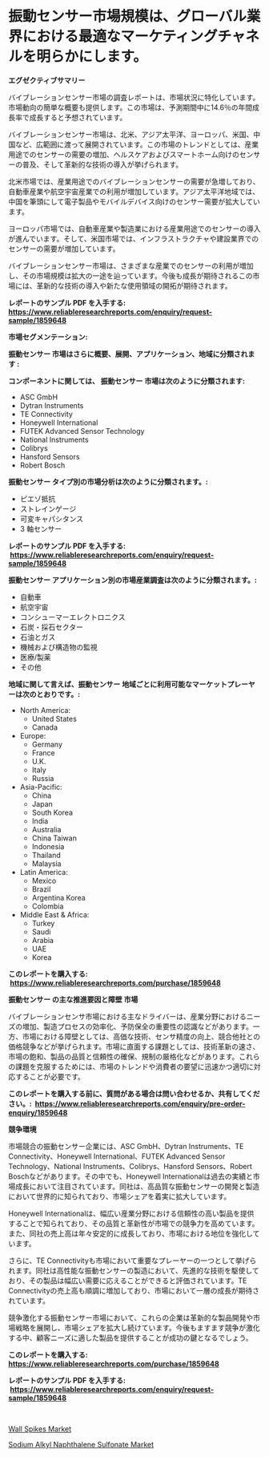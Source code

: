 <p><h1>振動センサー市場規模は、グローバル業界における最適なマーケティングチャネルを明らかにします。</h1></p><p><strong>エグゼクティブサマリー</strong></p>
<p><p>バイブレーションセンサー市場の調査レポートは、市場状況に特化しています。市場動向の簡単な概要も提供します。この市場は、予測期間中に14.6％の年間成長率で成長すると予想されています。</p><p>バイブレーションセンサー市場は、北米、アジア太平洋、ヨーロッパ、米国、中国など、広範囲に渡って展開されています。この市場のトレンドとしては、産業用途でのセンサーの需要の増加、ヘルスケアおよびスマートホーム向けのセンサーの普及、そして革新的な技術の導入が挙げられます。</p><p>北米市場では、産業用途でのバイブレーションセンサーの需要が急増しており、自動車産業や航空宇宙産業での利用が増加しています。アジア太平洋地域では、中国を筆頭にして電子製品やモバイルデバイス向けのセンサー需要が拡大しています。</p><p>ヨーロッパ市場では、自動車産業や製造業における産業用途でのセンサーの導入が進んでいます。そして、米国市場では、インフラストラクチャや建設業界でのセンサーの需要が増加しています。</p><p>バイブレーションセンサー市場は、さまざまな産業でのセンサーの利用が増加し、その市場規模は拡大の一途を辿っています。今後も成長が期待されるこの市場には、革新的な技術の導入や新たな使用領域の開拓が期待されます。</p></p>
<p><strong>レポートのサンプル PDF を入手する: <a href="https://www.reliableresearchreports.com/enquiry/request-sample/1859648">https://www.reliableresearchreports.com/enquiry/request-sample/1859648</a></strong></p>
<p><strong>市場セグメンテーション:</strong></p>
<p><strong> 振動センサー 市場はさらに概要、展開、アプリケーション、地域に分類されます :</strong></p>
<p><strong>コンポーネントに関しては、 振動センサー 市場は次のように分類されます: &nbsp;</strong></p>
<p><ul><li>ASC GmbH</li><li>Dytran Instruments</li><li>TE Connectivity</li><li>Honeywell International</li><li>FUTEK Advanced Sensor Technology</li><li>National Instruments</li><li>Colibrys</li><li>Hansford Sensors</li><li>Robert Bosch</li></ul></p>
<p><strong> 振動センサー タイプ別の市場分析は次のように分類されます。:</strong></p>
<p><ul><li>ピエゾ抵抗</li><li>ストレインゲージ</li><li>可変キャパシタンス</li><li>3 軸センサー</li></ul></p>
<p><strong>レポートのサンプル PDF を入手する: &nbsp;<a href="https://www.reliableresearchreports.com/enquiry/request-sample/1859648">https://www.reliableresearchreports.com/enquiry/request-sample/1859648</a></strong></p>
<p><strong> 振動センサー アプリケーション別の市場産業調査は次のように分類されます。:</strong></p>
<p><ul><li>自動車</li><li>航空宇宙</li><li>コンシューマーエレクトロニクス</li><li>石炭・採石セクター</li><li>石油とガス</li><li>機械および構造物の監視</li><li>医療/製薬</li><li>その他</li></ul></p>
<p><strong>地域に関して言えば、振動センサー 地域ごとに利用可能なマーケットプレーヤーは次のとおりです。:</strong></p>
<p><ul>
    <li>
        North America:
        <ul>
            <li>United States</li>
            <li>Canada</li>
        </ul>
    </li>
    <li>
        Europe:
        <ul>
            <li>Germany</li>
            <li>France</li>
            <li>U.K.</li>
            <li>Italy</li>
            <li>Russia</li>
        </ul>
    </li>
    <li>
        Asia-Pacific:
        <ul>
            <li>China</li>
            <li>Japan</li>
            <li>South Korea</li>
            <li>India</li>
            <li>Australia</li>
            <li>China Taiwan</li>
            <li>Indonesia</li>
            <li>Thailand</li>
            <li>Malaysia</li>
        </ul>
    </li>
    <li>
        Latin America:
        <ul>
            <li>Mexico</li>
            <li>Brazil</li>
            <li>Argentina Korea</li>
            <li>Colombia</li>
        </ul>
    </li>
    <li>
        Middle East & Africa:
        <ul>
            <li>Turkey</li>
            <li>Saudi</li>
            <li>Arabia</li>
            <li>UAE</li>
            <li>Korea</li>
        </ul>
    </li>
    </ul></p>
<p><strong>このレポートを購入する: &nbsp;<a href="https://www.reliableresearchreports.com/purchase/1859648">https://www.reliableresearchreports.com/purchase/1859648</a></strong></p>
<p><strong>振動センサー の主な推進要因と障壁 市場</strong></p>
<p><p>バイブレーションセンサ市場における主なドライバーは、産業分野におけるニーズの増加、製造プロセスの効率化、予防保全の重要性の認識などがあります。一方、市場における障壁としては、高価な技術、センサ精度の向上、競合他社との価格競争などが挙げられます。市場に直面する課題としては、技術革新の速さ、市場の飽和、製品の品質と信頼性の確保、規制の厳格化などがあります。これらの課題を克服するためには、市場のトレンドや消費者の要望に迅速かつ適切に対応することが必要です。</p></p>
<p><strong>このレポートを購入する前に、質問がある場合は問い合わせるか、共有してください。:&nbsp; <a href="https://www.reliableresearchreports.com/enquiry/pre-order-enquiry/1859648">https://www.reliableresearchreports.com/enquiry/pre-order-enquiry/1859648</a></strong></p>
<p><strong>競争環境</strong></p>
<p><p>市場競合の振動センサー企業には、ASC GmbH、Dytran Instruments、TE Connectivity、Honeywell International、FUTEK Advanced Sensor Technology、National Instruments、Colibrys、Hansford Sensors、Robert Boschなどがあります。その中でも、Honeywell Internationalは過去の実績と市場成長において注目されています。同社は、高品質な振動センサーの開発と製造において世界的に知られており、市場シェアを着実に拡大しています。</p><p>Honeywell Internationalは、幅広い産業分野における信頼性の高い製品を提供することで知られており、その品質と革新性が市場での競争力を高めています。また、同社の売上高は年々安定的に成長しており、市場における地位を強化しています。</p><p>さらに、TE Connectivityも市場において重要なプレーヤーの一つとして挙げられます。同社は高性能な振動センサーの製造において、先進的な技術を駆使しており、その製品は幅広い需要に応えることができると評価されています。TE Connectivityの売上高も順調に増加しており、市場において一層の成長が期待されています。</p><p>競争激化する振動センサー市場において、これらの企業は革新的な製品開発や市場戦略を展開し、市場シェアを拡大し続けています。今後もますます競争が激化する中、顧客ニーズに適した製品を提供することが成功の鍵となるでしょう。</p></p>
<p><strong>このレポートを購入する: &nbsp; <a href="https://www.reliableresearchreports.com/purchase/1859648">https://www.reliableresearchreports.com/purchase/1859648</a></strong></p>
<p><strong>レポートのサンプル PDF を入手する: &nbsp;<a href="https://www.reliableresearchreports.com/enquiry/request-sample/1859648">https://www.reliableresearchreports.com/enquiry/request-sample/1859648</a></strong><strong></strong></p>
<p>&nbsp;</p>
<p><p><a href="https://github.com/Hazelklievgspy6vdcsmu106w/Market-Research-Report-List-1/blob/main/wall-spikes-market.md">Wall Spikes Market</a></p><p><a href="https://picayune-night-cbd.notion.site/Sodium-Alkyl-Naphthalene-Sulfonate-Market-Size-Share-Trends-Analysis-Report-By-Material-By-Type--5ffcae40a0984b148c7687c3b838af35">Sodium Alkyl Naphthalene Sulfonate Market</a></p></p>